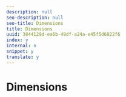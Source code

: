 ```yaml
---
description: null
seo-description: null
seo-title: Dimensions
title: Dimensions
uuid: 3844129d-ea6b-49df-a24a-e45f5d6822f6
index: y
internal: n
snippet: y
translate: y
---
```


# Dimensions


